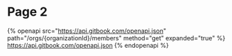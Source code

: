 # Page 2



{% openapi src="https://api.gitbook.com/openapi.json" path="/orgs/{organizationId}/members" method="get" expanded="true" %} https://api.gitbook.com/openapi.json {% endopenapi %}

